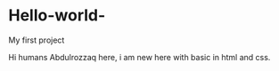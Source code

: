 # Hello-world-
My first project


Hi humans
Abdulrozzaq here, i am new here with basic in html and css.
